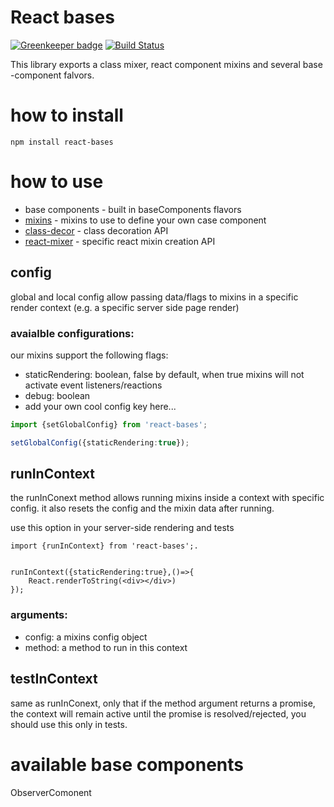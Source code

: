 # React bases

 [![Greenkeeper badge](https://badges.greenkeeper.io/wix/react-bases.svg)](https://greenkeeper.io/)
 [![Build Status](https://travis-ci.org/wix/react-bases.svg?branch=master)](https://travis-ci.org/wix/react-bases)

This library exports a class mixer,  react component mixins and several base -component falvors.



# how to install

```
npm install react-bases
```



# how to use

 - base components - built in baseComponents flavors
 - [mixins](./docs/mixins.md) - mixins to use to define your own case component
 - [class-decor](./docs/class-decor.md) - class decoration API
 - [react-mixer](./docs/react-mixer.md) - specific react mixin creation API


## config

global and local config allow passing data/flags to mixins in a specific render context (e.g. a specific server side page render)

### avaialble configurations:
our mixins support the following flags:
- staticRendering: boolean, false by default, when true mixins will not activate event listeners/reactions
- debug: boolean
- add your own cool config key here...



```ts
import {setGlobalConfig} from 'react-bases';

setGlobalConfig({staticRendering:true});
```



## runInContext
the runInConext method allows running mixins inside a context with specific config.
it also resets the config and the mixin data after running.

use this option in your server-side rendering and tests

```tsx
import {runInContext} from 'react-bases';.


runInContext({staticRendering:true},()=>{
    React.renderToString(<div></div>)
});

```

### arguments:

- config: a mixins config object
- method: a method to run in this context

## testInContext
same as runInConext, only that if the method argument returns a promise, the context will remain active until the promise is resolved/rejected, you should use this only in tests.


# available base components

ObserverComonent

